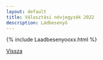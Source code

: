 ```yaml
---
layout: default
title: Választási névjegyzék 2022
description: Ládbesenyő
---
```


{% include Laadbesenyooxx.html %}

[Vissza](./)